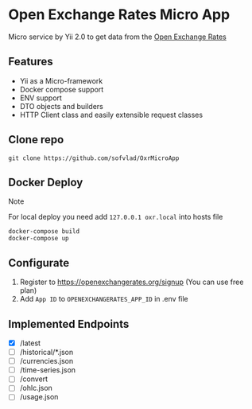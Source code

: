 # Open Exchange Rates Micro App

Micro service by Yii 2.0 to get data from the [Open Exchange Rates](https://docs.openexchangerates.org/reference/api-introduction)

## Features
* Yii as a Micro-framework
* Docker compose support
* ENV support
* DTO objects and builders
* HTTP Client class and easily extensible request classes

## Clone repo
```
git clone https://github.com/sofvlad/OxrMicroApp
```

## Docker Deploy
> [!NOTE]
> For local deploy you need add `127.0.0.1 oxr.local` into hosts file
```
docker-compose build
docker-compose up
```

## Configurate
1. Register to https://openexchangerates.org/signup (You can use free plan)
2. Add `App ID` to `OPENEXCHANGERATES_APP_ID` in .env file

## Implemented Endpoints
- [x] /latest
- [ ] /historical/*.json
- [ ] /currencies.json
- [ ] /time-series.json
- [ ] /convert
- [ ] /ohlc.json
- [ ] /usage.json
